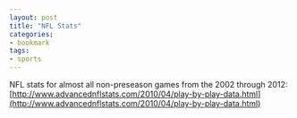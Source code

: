 ```yaml
---
layout: post
title: "NFL Stats"
categories:
- bookmark
tags:
- sports
---
```

NFL stats for almost all non-preseason games from the 2002 through 2012: [http://www.advancednflstats.com/2010/04/play-by-play-data.html](http://www.advancednflstats.com/2010/04/play-by-play-data.html)

